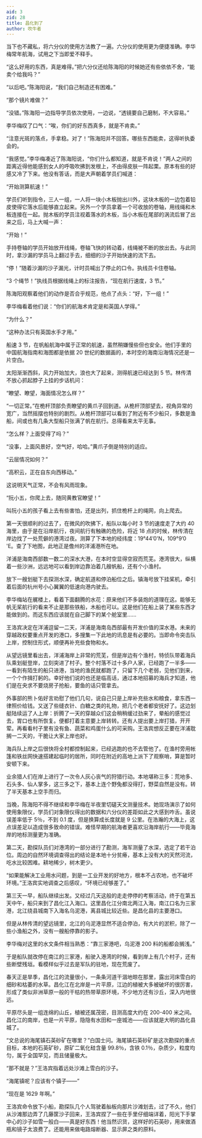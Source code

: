 ```yaml
---
aid: 3
zid: 28
title: 昌化到了
author: 吹牛者
---
```


当下也不藏私，将六分仪的使用方法教了一遍。六分仪的使用更为便捷准确。李华梅常年航海，试用之下当即爱不释手。

“这么好用的东西，真是难得。”把六分仪还给陈海阳的时候她还有些依依不舍，“能卖个给我吗？”

“以后吧。”陈海阳说，“我们自己制造还有困难。”

“那个镜片难做？”

“没错。”陈海阳一边指导学员依次使用，一边说，“透镜要自己磨制，不大容易。”

李华梅叹了口气：“唉，你们的好东西真多，就是不肯卖。”

“注意光斑的落点，手拿稳。对了！”陈海阳并不回答。哪些东西能卖，这得听执委会的。

“我感觉。”李华梅凑近了陈海阳说，“你们什么都知道，就是不肯说！”两人之间的距离近得他能感到女人的呼吸吹拂到发根上，不由得皮肤一阵起栗。原本有些的好感又冷了下来。他没有答话，而是大声朝着学员们喊道：

“开始测算航速！”

学员们听到指令，三人一组，一人将一块小木板抛出川外，这块木板的一边包着铅皮使得它落水后能够直立起来。另外一个学员拿着一个可收放的卷轴，用线绳和木板连接在一起。抛木板的学员注视着落水的木板，当小木板在尾部的涡流后冒了出来之后，马上大喊一声：

“开始！”

手持卷轴的学员开始放开线绳，卷轴飞快的转动着，线绳被不断的放出去。与此同时，拿沙漏的学员马上翻过手去，细细的沙子开始快速的流下去。

“停！”随着沙漏的沙子漏光，计时员喊出了停止的口令。执线员卡住卷轴。

“3 个绳节！”执线员根据线绳上的标注报告，“现在航行速度，3 节。”

陈海阳观察着他们的动作是否合乎规范，他点了点头：“好，下一组！”

李华梅看着他们说：“你们的航海术肯定是和英国人学得。”

“为什么？”

“这种办法只有英国水手才用。”

船速 3 节，在帆船航海中属于正常的航速，虽然稍嫌慢些但也安全。他们手里的中国航海指南和海图都是依据 20 世纪的数据画的，本时空的海南沿海情况还是一片空白。

太阳渐渐西斜，风力开始加大，浪也大了起来，测得航速已经达到 5 节。林传清不放心抓起脖子上挂的步话机问：

“瞭望、瞭望，海面情况怎么样？”

“一切正常。”在桅杆顶部负责瞭望的黄爪子回到道。从桅杆顶部望去，视角异常的宽广，当然摇摆也特别的剧烈。从桅杆顶部可以看到了附近有不少船只，多数是渔船，间或也有几条大型船只张满了帆在航行。总得看来太平无事。

“怎么样？上面受得了吗？”

“没事，上面风景好，空气好，哈哈。”黄爪子倒是特别的适应。

“云层情况如何？”

“高积云，正在自东向西移动。”

这说明天气正常，不会有风雨现象。

“阮小五，你爬上去，随同黄教官瞭望！”

叫阮小五的孩子看上去有些害怕，还是出列，抓住桅杆上的绳网，向上爬去。

第一天很顺利的过去了，在微风的吹拂下，船队以每小时 3 节的速度走了大约 40 海里，由于是在沿岸航行，夜间航行有触礁的危险，将近 18 点的时候，林传清在岸边找了一处荒僻的港湾过夜。测算了下本地的经纬度：19°44’0'N，109°9’0 'E。查了下地图，此地正是儋州的洋浦港所在地。

洋浦是海南西部数一数二的深水大港，在本时空显得空寂而荒芜。港湾很大，纵横着一些沙洲，远远地可以看到岸边靠泊着几艘帆船，还有个小渔村。

放下一艘划艇下去探测水深，确定航道和停泊船位之后。镇海号放下挂桨机，牵引着后面的杭州号小心翼翼的低速向港内驶去。

李华梅站在艉楼上，看着下面翻腾的水花：原来他们不多装炮的道理在这。能够无帆无桨航行的看来不止是那些铁船，木船也可以。这是他们在船上装了某些东西才能做到的。而这东西应该就在自己脚下的某个舱室里……

王洛宾决定在洋浦逗留一二天，洋浦是海南岛西部最有开发价值的深水港。未来的穿越政权要重点开发的港口，多搜集一下此地的讯息是有必要的。当即命令突击队上岸，控制住形式，顺便再补充些食物和水。

从望远镜里看出去，洋浦海岸上非常的荒芜，但是岸边有个渔村，特侦队带着海兵队乘划艇登岸，立刻突进了村子。整个村落不过十多户人家，已经跑了一半多——一看到有陌生的船只进港，当地的渔民就都跑了，只留下几个老弱，见他们到来，一个个作揖打躬的。幸好他们说的也还是临高话，通过本地招募的海兵才知道，他们是在央求不要烧房子抢船，要鱼的话只管拿去。

外事部的熊卜佑好言劝慰了他们几句，说自己只是上岸补充些水和粮食，拿东西一律照价给钱。又送了些缝衣针、白糖之类的礼物，把几个老者都安抚好了。这边划艇陆续运了人上岸：折腾了一天的穿越众们这会稍稍缓过劲来了，晕船的感觉过去，胃口也有所恢复。便都打着主意要上岸转转。还有人提出要上岸打猎，开开荤。再看看村子里有没有鱼、蔬菜和鸡蛋什么的可采购。王洛宾想反正要在洋浦耽搁一二天的，干脆让大家上岸也好。

海兵队上岸之后很快将全村都控制起来，已经逃跑的也不去管他了。在渔村旁用帐篷和铁丝网快速搭建起临时的居所，同时在附近的高地上派下了观察哨，算是暂时安顿下来。

业余猎人们在岸上进行了一次令人灰心丧气的狩猎行动。本地堪称三多：荒地多、石头多、仙人掌多，这三多之下，基本上连个野兔都没得打，野菜自然是没有。转了半天基本上空手而归。

当晚，陈海阳不得不继续和李华梅在半夜里切磋天文测量技术。她现场演示了如何使用象限仪，学员们对象限仪得出的数据和六分仪的差距如此之大感到咋舌。虽说误差率低于 5％，不到 0.1 度，但是换算成长度就是 9 公里。在浩瀚的大海上，这点误差足以造成很多致命的错误。难怪早期的航海者更喜欢沿海岸航行——毕竟海岸的地标测量更为准确。

第二天，勘探队员们对港湾的一部分进行了勘测，海军测量了水深，选定了若干泊位。周边的自然环境调查得出的结论是本地十分贫瘠，基本上没有大的天然河流，吃水比较困难。耕地稀少，树木更少。

“如果能解决工业用水问题，到是一工业开发的好地方，根本不占农地，也不破坏环境。”王洛宾实地调查之后感叹，“环境已经够差了。”

第三天一早，船队继续出发。又经过几天这般的走走停停的考察活动，终于在第五天中午，船只来到了昌化江入海口。这里昌化江分南北两江入海，南江口名为三家港，北江绕县城南下入海名乌泥港，离县城比较近些。是昌化县的主要港口。

但是从林传清的望远镜里，北江的乌泥港显然不适合停泊，有大片的淤积，除了一些小渔船之外，没有一艘船停靠的影子。

李华梅对这里的水文条件相当熟悉：“靠三家港吧，乌泥港 200 料的船都会搁浅。”

于是船队就改停在南江的三家港，船驶入港湾的时候，看到岸上有几个村子，还有些断壁残垣。看模样似乎过去是军队的驻地，现在荒废了。

春天正是旱季，昌化江的流量很小，一条条河道干涸地晾在那里，露出河床雪白的细砂和枯萎的水草。昌化江在北岸是一片平原，江边的植被大多被破坏的很厉害，形成了类似非洲草原一般的干枯的热带草原环境，不少地方还有沙丘，深入内地很远。

平原尽头是一组连绵的山丘，植被还属茂密，目测高度大约在 200-400 米之间。昌化江的南岸，也是一片平原，隐隐有水田和一座城池——应该就是大明的昌化县城了。

“文总说的海尾镇石英砂矿在哪里？”白国士问。海尾镇石英砂矿是这次勘探的重点目标，本地的石英矿砂，原矿二氧化硅含量 99.8％，含铁 0.1％，杂质少，粒度均匀，属于全国罕见，而且储量极大。

“那不就是？”王洛宾指着远处沙滩上雪白的沙子。

“海尾镇呢？应该有个镇子——”

“现在是 1629 年啊。”

王洛宾命令放下小船，勘探队几个人驾驶着舢板向那片沙滩划去，过了不久，他们从沙滩那边弄了几藤筐沙子回来，王洛宾捏了一些在手里仔细端详着，阳光下手掌中心的沙子如雪一般白——真是好东西！他当然识货，这样好的石英砂，用来做酒瓶和镜子太浪费了。还能用来做电路熔断器、显示屏之类的原料。
